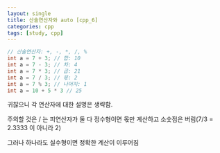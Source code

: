 ```yaml
---
layout: single
title: 산술연산자와 auto [cpp_6]
categories: cpp
tags: [study, cpp]
---
```


```cpp
// 산술연산자: +, -, *, /, %
int a = 7 + 3; // 합: 10
int a = 7 - 3; // 차: 4
int a = 7 * 3; // 곱: 21
int a = 7 / 3; // 몫: 2 
int a = 7 % 3; // 나머지: 1
int a = 10 + 5 * 3 // 25 
```

귀찮으니 각 연산자에 대한 설명은 생략함.

주의할 것은 / 는 피연산자가 둘 다 정수형이면 몫만 계산하고 소숫점은 버림(7/3 = 2.3333 이 아니라 2)

그러나 하나라도 실수형이면 정확한 계산이 이루어짐
